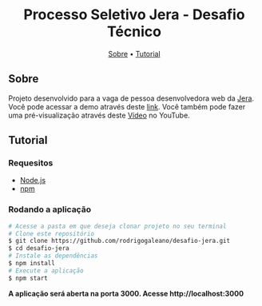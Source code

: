 <h1 align="center">Processo Seletivo Jera - Desafio Técnico</h1>

<p align="center">
  <a href="#sobre">Sobre</a> •
  <a href="#tutorial">Tutorial</a>
</p>

## Sobre

Projeto desenvolvido para a vaga de pessoa desenvolvedora web da [Jera](https://jera.com.br/). Você pode acessar a demo através deste [link](https://rodrigo-galeano-desafio-jera.vercel.app/). Você também pode fazer uma  pré-visualização através deste [Vídeo](https://www.youtube.com/watch?v=Hvu0WXHViac) no YouTube.

## Tutorial

### Requesitos

- [Node.js](https://nodejs.org/en/)
- [npm](https://www.npmjs.com/package/npm)

### Rodando a aplicação

```bash
# Acesse a pasta em que deseja clonar projeto no seu terminal
# Clone este repositório
$ git clone https://github.com/rodrigogaleano/desafio-jera.git
$ cd desafio-jera
# Instale as dependências
$ npm install
# Execute a aplicação
$ npm start
```
**A aplicação será aberta na porta 3000. Acesse http://localhost:3000**
